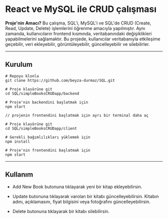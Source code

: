 # React ve MySQL ile CRUD çalışması

**Proje'nin Amacı?**
Bu çalışma, SQL'i, MySQL'i ve SQL'de CRUD (Create, Read, Update, Delete) işlemlerini öğrenme amacıyla yapılmıştır. Aynı zamanda, kullanıcıların frontend kısmında, veritabanındaki değişiklikleri yapabilmelerini sağlamaktır. Bu projede, kullanıcılar veritabanıyla etkileşime geçebilir, veri ekleyebilir, görüntüleyebilir, güncelleyebilir ve silebilirler.

---

## Kurulum
```
# Repoyu klonla
git clone https://github.com/beyza-durmaz/SQL.git

# Proje klasörüne git
cd SQL/simpleBooksCRUDapp/backend

# Proje'nin backendini başlatmak için
npm start

// projenin frontendini başlatmak için ayrı bir terminal daha aç

# Proje klasörüne git
cd SQL/simpleBooksCRUDapp/client

# Gerekli bağımlılıkları yüklemek için
npm install

# Proje'nin frontendini başlatmak için
npm start
```

---

## Kullanım

* Add New Book butonuna tıklayarak yeni bir kitap ekleyebilirsin.

* Update butonuna tıklayarak varolan bir kitabı güncelleyebilirsin. Kitabın adını, açıklamasını, fiyat bilgisini veya fotoğrafını güncelleyebilirsin.

* Delete butonuna tıklayarak bir kitabı silebilirsin.
